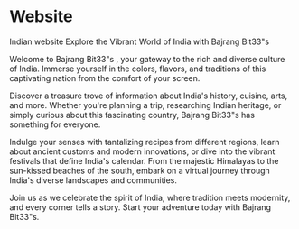 # Website
Indian website 
Explore the Vibrant World of India with Bajrang Bit33"s 

Welcome to Bajrang Bit33"s , your gateway to the rich and diverse culture of India. Immerse yourself in the colors, flavors, and traditions of this captivating nation from the comfort of your screen.

Discover a treasure trove of information about India's history, cuisine, arts, and more. Whether you're planning a trip, researching Indian heritage, or simply curious about this fascinating country, Bajrang Bit33"s has something for everyone.

Indulge your senses with tantalizing recipes from different regions, learn about ancient customs and modern innovations, or dive into the vibrant festivals that define India's calendar. From the majestic Himalayas to the sun-kissed beaches of the south, embark on a virtual journey through India's diverse landscapes and communities.

Join us as we celebrate the spirit of India, where tradition meets modernity, and every corner tells a story. Start your adventure today with Bajrang Bit33"s.

